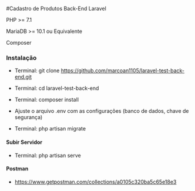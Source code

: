 
#Cadastro de Produtos Back-End Laravel

PHP >= 7.1

MariaDB >= 10.1 ou Equivalente 

Composer

### Instalação

- Terminal: git clone https://github.com/marcoan1105/laravel-test-back-end.git

- Terminal: cd laravel-test-back-end

- Terminal: composer install

- Ajuste o arquivo .env com as configurações (banco de dados, chave de segurança)

- Terminal: php artisan migrate

#### Subir Servidor
 - Terminal: php artisan serve

#### Postman
  - https://www.getpostman.com/collections/a0105c320ba5c65e18e3
